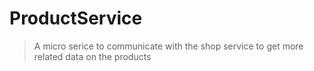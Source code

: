 # ProductService
>A micro serice to communicate with the shop service to get more related data on the products
